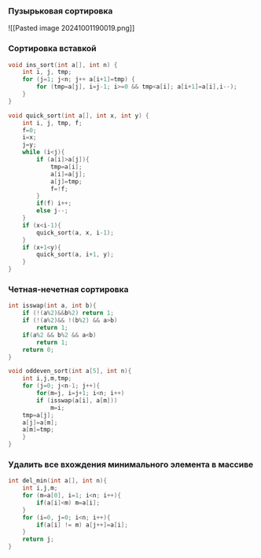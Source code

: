 ### Пузырьковая  сортировка
![[Pasted image 20241001190019.png]]
### Сортировка вставкой
```c
void ins_sort(int a[], int n) {
	int i, j, tmp;
	for (j=1; j<n; j++ a[i+1]=tmp) {
		for (tmp=a[j], i=j-1; i>=0 && tmp<a[i]; a[i+1]=a[i],i--);
	}
}
```

```c
void quick_sort(int a[], int x, int y) {
	int i, j, tmp, f;
	f=0;
	i=x;
	j=y;
	while (i<j){
		if (a[i]>a[j]){
			tmp=a[i];
			a[i]=a[j];
			a[j]=tmp;
			f=!f;
		}
		if(f) i++;
		else j--;
	}
	if (x<i-1){
		quick_sort(a, x, i-1);
	}
	if (x+1<y){
		quick_sort(a, i+1, y);
	}
}
```
### Четная-нечетная сортировка
```c
int isswap(int a, int b){
	if (!(a%2)&&b%2) return 1;
	if (!(a%2)&& !(b%2) && a>b)
		return 1;
	if(a%2 && b%2 && a<b)
		return 1;
	return 0;
}

void oddeven_sort(int a[5], int n){
	int i,j,m,tmp;
	for (j=0; j<n-1; j++){
		for(m=j, i=j+1; i<n; i++)
		if (isswap(a[i], a[m]))
			m=i;
	tmp=a[j];
	a[j]=a[m];
	a[m]=tmp;
	}
}
```
### Удалить все вхождения минимального элемента в массиве
```c
int del_min(int a[], int n){
    int i,j,m;
    for (m=a[0], i=1; i<n; i++){
        if(a[i]<m) m=a[i];
    }
    for (i=0, j=0; i<n; i++){
        if(a[i] != m) a[j++]=a[i];
    }
    return j;
}
```